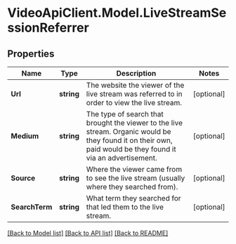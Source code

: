 # VideoApiClient.Model.LiveStreamSessionReferrer

## Properties

Name | Type | Description | Notes
------------ | ------------- | ------------- | -------------
**Url** | **string** | The website the viewer of the live stream was referred to in order to view the live stream. | [optional] 
**Medium** | **string** | The type of search that brought the viewer to the live stream. Organic would be they found it on their own, paid would be they found it via an advertisement. | [optional] 
**Source** | **string** | Where the viewer came from to see the live stream (usually where they searched from). | [optional] 
**SearchTerm** | **string** | What term they searched for that led them to the live stream. | [optional] 

[[Back to Model list]](../README.md#documentation-for-models) [[Back to API list]](../README.md#documentation-for-api-endpoints) [[Back to README]](../README.md)

